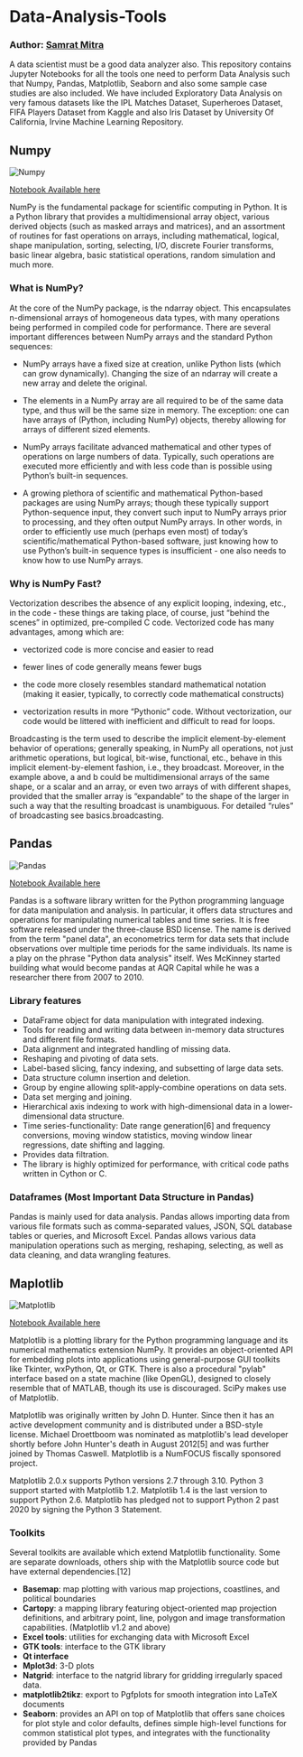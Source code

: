 # Data-Analysis-Tools

### Author: [Samrat Mitra](https://www.github.com/lionelsamrat10)

A data scientist must be a good data analyzer also. This repository contains Jupyter Notebooks for all the tools one need to perform Data Analysis such that Numpy, Pandas, Matplotlib, Seaborn and also some sample case studies are also included. We have included Exploratory Data Analysis on very famous datasets like the IPL Matches Dataset, Superheroes Dataset, FIFA Players Dataset from Kaggle and also Iris Dataset by University Of California, Irvine Machine Learning Repository.

## Numpy
![Numpy](https://user-images.githubusercontent.com/1217238/65354639-dd928f80-dba4-11e9-833b-bc3e8c6a737d.png)

[Notebook Available here](https://github.com/lionelsamrat10/Data-Analysis-Tools/blob/main/Numpy/Numpy%20complete%20Tutorial.ipynb)

<p>
NumPy is the fundamental package for scientific computing in Python. It is a Python library that provides a multidimensional array object, various derived objects (such as masked arrays and matrices), and an assortment of routines for fast operations on arrays, including mathematical, logical, shape manipulation, sorting, selecting, I/O, discrete Fourier transforms, basic linear algebra, basic statistical operations, random simulation and much more.
</p>

### What is NumPy?

At the core of the NumPy package, is the ndarray object. This encapsulates n-dimensional arrays of homogeneous data types, with many operations being performed in compiled code for performance. There are several important differences between NumPy arrays and the standard Python sequences:

* NumPy arrays have a fixed size at creation, unlike Python lists (which can grow dynamically). Changing the size of an ndarray will create a new array and delete the original.

* The elements in a NumPy array are all required to be of the same data type, and thus will be the same size in memory. The exception: one can have arrays of (Python, including NumPy) objects, thereby allowing for arrays of different sized elements.

* NumPy arrays facilitate advanced mathematical and other types of operations on large numbers of data. Typically, such operations are executed more efficiently and with less code than is possible using Python’s built-in sequences.

* A growing plethora of scientific and mathematical Python-based packages are using NumPy arrays; though these typically support Python-sequence input, they convert such input to NumPy arrays prior to processing, and they often output NumPy arrays. In other words, in order to efficiently use much (perhaps even most) of today’s scientific/mathematical Python-based software, just knowing how to use Python’s built-in sequence types is insufficient - one also needs to know how to use NumPy arrays.

### Why is NumPy Fast?

Vectorization describes the absence of any explicit looping, indexing, etc., in the code - these things are taking place, of course, just “behind the scenes” in optimized, pre-compiled C code. Vectorized code has many advantages, among which are:

* vectorized code is more concise and easier to read

* fewer lines of code generally means fewer bugs

* the code more closely resembles standard mathematical notation (making it easier, typically, to correctly code mathematical constructs)

* vectorization results in more “Pythonic” code. Without vectorization, our code would be littered with inefficient and difficult to read for loops.

Broadcasting is the term used to describe the implicit element-by-element behavior of operations; generally speaking, in NumPy all operations, not just arithmetic operations, but logical, bit-wise, functional, etc., behave in this implicit element-by-element fashion, i.e., they broadcast. Moreover, in the example above, a and b could be multidimensional arrays of the same shape, or a scalar and an array, or even two arrays of with different shapes, provided that the smaller array is “expandable” to the shape of the larger in such a way that the resulting broadcast is unambiguous. For detailed “rules” of broadcasting see basics.broadcasting.

## Pandas

![Pandas](https://raw.githubusercontent.com/lionelsamrat10/Data-Analysis-Tools/main/Images/pandas.png)

[Notebook Available here](https://github.com/lionelsamrat10/Data-Analysis-Tools/blob/main/Pandas/Pandas%20Tutorial.ipynb)

Pandas is a software library written for the Python programming language for data manipulation and analysis. In particular, it offers data structures and operations for manipulating numerical tables and time series. It is free software released under the three-clause BSD license. The name is derived from the term "panel data", an econometrics term for data sets that include observations over multiple time periods for the same individuals. Its name is a play on the phrase "Python data analysis" itself. Wes McKinney started building what would become pandas at AQR Capital while he was a researcher there from 2007 to 2010.

### Library features

* DataFrame object for data manipulation with integrated indexing.
* Tools for reading and writing data between in-memory data structures and different file formats.
* Data alignment and integrated handling of missing data.
* Reshaping and pivoting of data sets.
* Label-based slicing, fancy indexing, and subsetting of large data sets.
* Data structure column insertion and deletion.
* Group by engine allowing split-apply-combine operations on data sets.
* Data set merging and joining.
* Hierarchical axis indexing to work with high-dimensional data in a lower-dimensional data structure.
* Time series-functionality: Date range generation[6] and frequency conversions, moving window statistics, moving window linear regressions, date shifting and lagging.
* Provides data filtration.
* The library is highly optimized for performance, with critical code paths written in Cython or C.

### Dataframes (Most Important Data Structure in Pandas)

Pandas is mainly used for data analysis. Pandas allows importing data from various file formats such as comma-separated values, JSON, SQL database tables or queries, and Microsoft Excel. Pandas allows various data manipulation operations such as merging, reshaping, selecting, as well as data cleaning, and data wrangling features.

## Maplotlib

![Matplotlib](https://raw.githubusercontent.com/lionelsamrat10/Data-Analysis-Tools/main/Images/matplotlib.jpg)

[Notebook Available here](https://github.com/lionelsamrat10/Data-Analysis-Tools/blob/main/Matplotlib/Matplotlib%20Tutorial.ipynb)

Matplotlib is a plotting library for the Python programming language and its numerical mathematics extension NumPy. It provides an object-oriented API for embedding plots into applications using general-purpose GUI toolkits like Tkinter, wxPython, Qt, or GTK. There is also a procedural "pylab" interface based on a state machine (like OpenGL), designed to closely resemble that of MATLAB, though its use is discouraged. SciPy makes use of Matplotlib.

Matplotlib was originally written by John D. Hunter. Since then it has an active development community and is distributed under a BSD-style license. Michael Droettboom was nominated as matplotlib's lead developer shortly before John Hunter's death in August 2012[5] and was further joined by Thomas Caswell. Matplotlib is a NumFOCUS fiscally sponsored project.

Matplotlib 2.0.x supports Python versions 2.7 through 3.10. Python 3 support started with Matplotlib 1.2. Matplotlib 1.4 is the last version to support Python 2.6. Matplotlib has pledged not to support Python 2 past 2020 by signing the Python 3 Statement.

### Toolkits

Several toolkits are available which extend Matplotlib functionality. Some are separate downloads, others ship with the Matplotlib source code but have external dependencies.[12]

* **Basemap**: map plotting with various map projections, coastlines, and political boundaries
* **Cartopy**: a mapping library featuring object-oriented map projection definitions, and arbitrary point, line, polygon and image transformation capabilities. (Matplotlib v1.2 and above)
* **Excel tools**: utilities for exchanging data with Microsoft Excel
* **GTK tools**: interface to the GTK library
* **Qt interface**
* **Mplot3d**: 3-D plots
* **Natgrid**: interface to the natgrid library for gridding irregularly spaced data.
* **matplotlib2tikz**: export to Pgfplots for smooth integration into LaTeX documents
* **Seaborn**: provides an API on top of Matplotlib that offers sane choices for plot style and color defaults, defines simple high-level functions for common statistical plot types, and integrates with the functionality provided by Pandas
